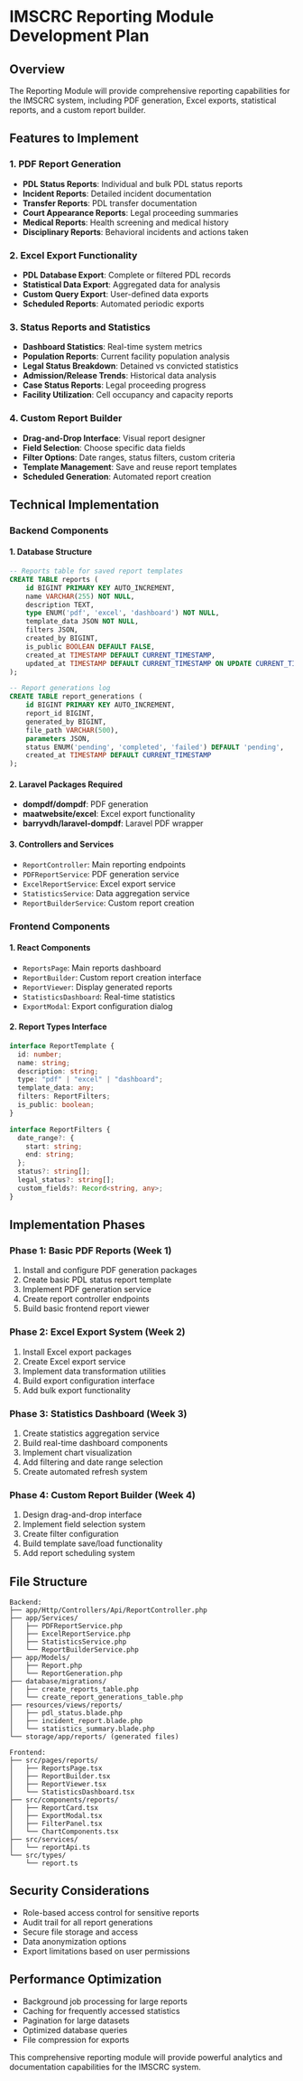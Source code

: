 # IMSCRC Reporting Module Development Plan

## Overview

The Reporting Module will provide comprehensive reporting capabilities for the IMSCRC system, including PDF generation, Excel exports, statistical reports, and a custom report builder.

## Features to Implement

### 1. PDF Report Generation

- **PDL Status Reports**: Individual and bulk PDL status reports
- **Incident Reports**: Detailed incident documentation
- **Transfer Reports**: PDL transfer documentation
- **Court Appearance Reports**: Legal proceeding summaries
- **Medical Reports**: Health screening and medical history
- **Disciplinary Reports**: Behavioral incidents and actions taken

### 2. Excel Export Functionality

- **PDL Database Export**: Complete or filtered PDL records
- **Statistical Data Export**: Aggregated data for analysis
- **Custom Query Export**: User-defined data exports
- **Scheduled Reports**: Automated periodic exports

### 3. Status Reports and Statistics

- **Dashboard Statistics**: Real-time system metrics
- **Population Reports**: Current facility population analysis
- **Legal Status Breakdown**: Detained vs convicted statistics
- **Admission/Release Trends**: Historical data analysis
- **Case Status Reports**: Legal proceeding progress
- **Facility Utilization**: Cell occupancy and capacity reports

### 4. Custom Report Builder

- **Drag-and-Drop Interface**: Visual report designer
- **Field Selection**: Choose specific data fields
- **Filter Options**: Date ranges, status filters, custom criteria
- **Template Management**: Save and reuse report templates
- **Scheduled Generation**: Automated report creation

## Technical Implementation

### Backend Components

#### 1. Database Structure

```sql
-- Reports table for saved report templates
CREATE TABLE reports (
    id BIGINT PRIMARY KEY AUTO_INCREMENT,
    name VARCHAR(255) NOT NULL,
    description TEXT,
    type ENUM('pdf', 'excel', 'dashboard') NOT NULL,
    template_data JSON NOT NULL,
    filters JSON,
    created_by BIGINT,
    is_public BOOLEAN DEFAULT FALSE,
    created_at TIMESTAMP DEFAULT CURRENT_TIMESTAMP,
    updated_at TIMESTAMP DEFAULT CURRENT_TIMESTAMP ON UPDATE CURRENT_TIMESTAMP
);

-- Report generations log
CREATE TABLE report_generations (
    id BIGINT PRIMARY KEY AUTO_INCREMENT,
    report_id BIGINT,
    generated_by BIGINT,
    file_path VARCHAR(500),
    parameters JSON,
    status ENUM('pending', 'completed', 'failed') DEFAULT 'pending',
    created_at TIMESTAMP DEFAULT CURRENT_TIMESTAMP
);
```

#### 2. Laravel Packages Required

- **dompdf/dompdf**: PDF generation
- **maatwebsite/excel**: Excel export functionality
- **barryvdh/laravel-dompdf**: Laravel PDF wrapper

#### 3. Controllers and Services

- `ReportController`: Main reporting endpoints
- `PDFReportService`: PDF generation service
- `ExcelReportService`: Excel export service
- `StatisticsService`: Data aggregation service
- `ReportBuilderService`: Custom report creation

### Frontend Components

#### 1. React Components

- `ReportsPage`: Main reports dashboard
- `ReportBuilder`: Custom report creation interface
- `ReportViewer`: Display generated reports
- `StatisticsDashboard`: Real-time statistics
- `ExportModal`: Export configuration dialog

#### 2. Report Types Interface

```typescript
interface ReportTemplate {
  id: number;
  name: string;
  description: string;
  type: "pdf" | "excel" | "dashboard";
  template_data: any;
  filters: ReportFilters;
  is_public: boolean;
}

interface ReportFilters {
  date_range?: {
    start: string;
    end: string;
  };
  status?: string[];
  legal_status?: string[];
  custom_fields?: Record<string, any>;
}
```

## Implementation Phases

### Phase 1: Basic PDF Reports (Week 1)

1. Install and configure PDF generation packages
2. Create basic PDL status report template
3. Implement PDF generation service
4. Create report controller endpoints
5. Build basic frontend report viewer

### Phase 2: Excel Export System (Week 2)

1. Install Excel export packages
2. Create Excel export service
3. Implement data transformation utilities
4. Build export configuration interface
5. Add bulk export functionality

### Phase 3: Statistics Dashboard (Week 3)

1. Create statistics aggregation service
2. Build real-time dashboard components
3. Implement chart visualization
4. Add filtering and date range selection
5. Create automated refresh system

### Phase 4: Custom Report Builder (Week 4)

1. Design drag-and-drop interface
2. Implement field selection system
3. Create filter configuration
4. Build template save/load functionality
5. Add report scheduling system

## File Structure

```
Backend:
├── app/Http/Controllers/Api/ReportController.php
├── app/Services/
│   ├── PDFReportService.php
│   ├── ExcelReportService.php
│   ├── StatisticsService.php
│   └── ReportBuilderService.php
├── app/Models/
│   ├── Report.php
│   └── ReportGeneration.php
├── database/migrations/
│   ├── create_reports_table.php
│   └── create_report_generations_table.php
├── resources/views/reports/
│   ├── pdl_status.blade.php
│   ├── incident_report.blade.php
│   └── statistics_summary.blade.php
└── storage/app/reports/ (generated files)

Frontend:
├── src/pages/reports/
│   ├── ReportsPage.tsx
│   ├── ReportBuilder.tsx
│   ├── ReportViewer.tsx
│   └── StatisticsDashboard.tsx
├── src/components/reports/
│   ├── ReportCard.tsx
│   ├── ExportModal.tsx
│   ├── FilterPanel.tsx
│   └── ChartComponents.tsx
├── src/services/
│   └── reportApi.ts
└── src/types/
    └── report.ts
```

## Security Considerations

- Role-based access control for sensitive reports
- Audit trail for all report generations
- Secure file storage and access
- Data anonymization options
- Export limitations based on user permissions

## Performance Optimization

- Background job processing for large reports
- Caching for frequently accessed statistics
- Pagination for large datasets
- Optimized database queries
- File compression for exports

This comprehensive reporting module will provide powerful analytics and documentation capabilities for the IMSCRC system.
